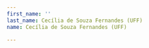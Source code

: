 ```yaml
---
first_name: ''
last_name: Cecília de Souza Fernandes (UFF)
name: Cecília de Souza Fernandes (UFF)

---
```


